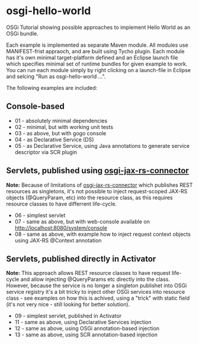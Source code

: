 
# osgi-hello-world

OSGi Tutorial showing possible approaches to implement Hello World as an OSGi bundle.

Each example is implemented as separate Maven module. All modules use MANIFEST-frist appraoch, and are built using Tycho plugin. Each module has it's own minimal target-platform defined and an Eclipse launch file which specifies minimal set of runtime bundles for given example to work. You can run each module simply by right clicking on a launch-file in Eclipse and selcing "Run as osgi-hello-world ...".

The following examples are included:

## Console-based

- 01 - absolutely minimal dependencies
- 02 - minimal, but with working unit tests
- 03 - as above, but with gogo console
- 04 - as Declarative Service (DS)
- 05 - as Declarative Service, using Java annotations to generate service descriptor via SCR plugin

## Servlets, published using [osgi-jax-rs-connector](https://github.com/hstaudacher/osgi-jax-rs-connector)

**Note:** Because of limitations of [osgi-jax-rs-connector](https://github.com/hstaudacher/osgi-jax-rs-connector) which publishes REST resources as singletons, it's not possible to inject request-scoped JAX-RS objects (@QueryParam, etc) into the resource class, as this requires resource classes to have differrent life-cycle.

- 06 - simplest servlet
- 07 - same as above, but with web-console available on <http://localhost:8080/system/console>
- 08 - same as above, with example how to inject request context objects using JAX-RS @Context annotation

## Servlets, published directly in Activator

**Note:** This approach allows REST resource classes to have request life-cycle and allow injecting @QueryParams etc directly into the class. However, because the service is no longer a singleton publishet into OSGi service registry it's a bit tricky to inject other OSGi services into resource class - see examples on how this is achived, using a "trick" with static field (it's not very nice - still looking for better solution).

- 09 - simplest servlet, published in Activator
- 11 - same as above, using Declarative Services injection
- 12 - same as above, using OSGi annotation-based injection
- 13 - same as above, using SCR annotation-based injection
